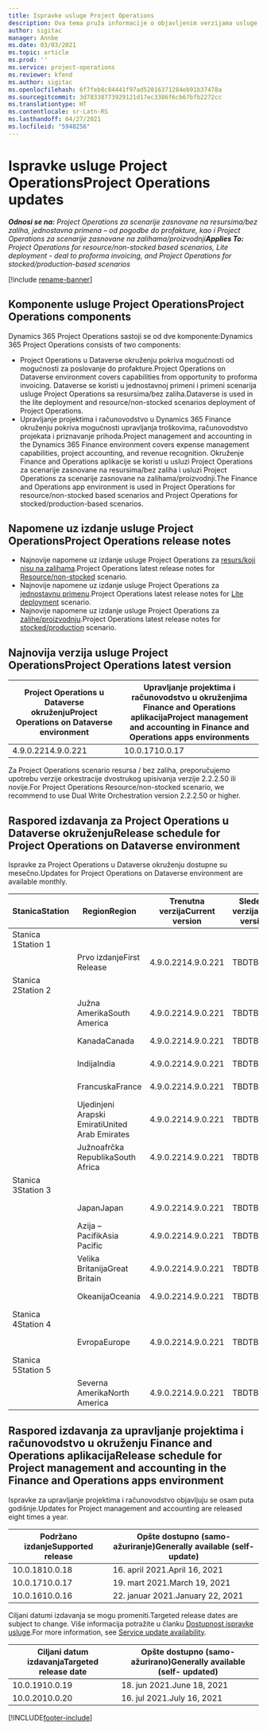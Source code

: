 ```yaml
---
title: Ispravke usluge Project Operations
description: Ova tema pruža informacije o objavljenim verzijama usluge Dynamics 365 Project Operations.
author: sigitac
manager: Annbe
ms.date: 03/03/2021
ms.topic: article
ms.prod: ''
ms.service: project-operations
ms.reviewer: kfend
ms.author: sigitac
ms.openlocfilehash: 6f7feb8c84441f97ad52016371284eb91b37478a
ms.sourcegitcommit: 3d78338773929121d17ec3386f6cb67bfb2272cc
ms.translationtype: HT
ms.contentlocale: sr-Latn-RS
ms.lasthandoff: 04/27/2021
ms.locfileid: "5948256"
---
```

# <a name="project-operations-updates"></a><span data-ttu-id="a8df6-103">Ispravke usluge Project Operations</span><span class="sxs-lookup"><span data-stu-id="a8df6-103">Project Operations updates</span></span>

<span data-ttu-id="a8df6-104">_**Odnosi se na:** Project Operations za scenarije zasnovane na resursima/bez zaliha, jednostavna primena – od pogodbe do profakture, kao i Project Operations za scenarije zasnovane na zalihama/proizvodnji_</span><span class="sxs-lookup"><span data-stu-id="a8df6-104">_**Applies To:** Project Operations for resource/non-stocked based scenarios, Lite deployment - deal to proforma invoicing, and Project Operations for stocked/production-based scenarios_</span></span>

[!include [rename-banner](~/includes/cc-data-platform-banner.md)]

## <a name="project-operations-components"></a><span data-ttu-id="a8df6-105">Komponente usluge Project Operations</span><span class="sxs-lookup"><span data-stu-id="a8df6-105">Project Operations components</span></span>

<span data-ttu-id="a8df6-106">Dynamics 365 Project Operations sastoji se od dve komponente:</span><span class="sxs-lookup"><span data-stu-id="a8df6-106">Dynamics 365 Project Operations consists of two components:</span></span>

- <span data-ttu-id="a8df6-107">Project Operations u Dataverse okruženju pokriva mogućnosti od mogućnosti za poslovanje do profakture.</span><span class="sxs-lookup"><span data-stu-id="a8df6-107">Project Operations on Dataverse environment covers capabilities from opportunity to proforma invoicing.</span></span> <span data-ttu-id="a8df6-108">Dataverse se koristi u jednostavnoj primeni i primeni scenarija usluge Project Operations sa resursima/bez zaliha.</span><span class="sxs-lookup"><span data-stu-id="a8df6-108">Dataverse is used in the lite deployment and resource/non-stocked scenarios deployment of Project Operations.</span></span>
- <span data-ttu-id="a8df6-109">Upravljanje projektima i računovodstvo u Dynamics 365 Finance okruženju pokriva mogućnosti upravljanja troškovima, računovodstvo projekata i priznavanje prihoda.</span><span class="sxs-lookup"><span data-stu-id="a8df6-109">Project management and accounting in the Dynamics 365 Finance environment covers expense management capabilities, project accounting, and revenue recognition.</span></span> <span data-ttu-id="a8df6-110">Okruženje Finance and Operations aplikacije se koristi u usluzi Project Operations za scenarije zasnovane na resursima/bez zaliha i usluzi Project Operations za scenarije zasnovane na zalihama/proizvodnji.</span><span class="sxs-lookup"><span data-stu-id="a8df6-110">The Finance and Operations app environment is used in Project Operations for resource/non-stocked based scenarios and Project Operations for stocked/production-based scenarios.</span></span>

## <a name="project-operations-release-notes"></a><span data-ttu-id="a8df6-111">Napomene uz izdanje usluge Project Operations</span><span class="sxs-lookup"><span data-stu-id="a8df6-111">Project Operations release notes</span></span>
- <span data-ttu-id="a8df6-112">Najnovije napomene uz izdanje usluge Project Operations za [resurs/koji nisu na zalihama](whats-new-apr-2021-resource-based.md).</span><span class="sxs-lookup"><span data-stu-id="a8df6-112">Project Operations latest release notes for [Resource/non-stocked](whats-new-apr-2021-resource-based.md) scenario.</span></span>
- <span data-ttu-id="a8df6-113">Najnovije napomene uz izdanje usluge Project Operations za [jednostavnu primenu](../pro/whats-new/whats-new-apr-2021-lite.md).</span><span class="sxs-lookup"><span data-stu-id="a8df6-113">Project Operations latest release notes for [Lite deployment](../pro/whats-new/whats-new-apr-2021-lite.md) scenario.</span></span>
- <span data-ttu-id="a8df6-114">Najnovije napomene uz izdanje usluge Project Operations za [zalihe/proizvodnju](../prod-pma/whats-new/whats-new-mar-2021-stocked.md).</span><span class="sxs-lookup"><span data-stu-id="a8df6-114">Project Operations latest release notes for [stocked/production](../prod-pma/whats-new/whats-new-mar-2021-stocked.md) scenario.</span></span>

## <a name="project-operations-latest-version"></a><span data-ttu-id="a8df6-115">Najnovija verzija usluge Project Operations</span><span class="sxs-lookup"><span data-stu-id="a8df6-115">Project Operations latest version</span></span>

| <span data-ttu-id="a8df6-116">Project Operations u Dataverse okruženju</span><span class="sxs-lookup"><span data-stu-id="a8df6-116">Project Operations on Dataverse environment</span></span> | <span data-ttu-id="a8df6-117">Upravljanje projektima i računovodstvo u okruženjima Finance and Operations aplikacija</span><span class="sxs-lookup"><span data-stu-id="a8df6-117">Project management and accounting in Finance and Operations apps environments</span></span> | 
| --- | --- |
| <span data-ttu-id="a8df6-118">4.9.0.221</span><span class="sxs-lookup"><span data-stu-id="a8df6-118">4.9.0.221</span></span> | <span data-ttu-id="a8df6-119">10.0.17</span><span class="sxs-lookup"><span data-stu-id="a8df6-119">10.0.17</span></span> |

<span data-ttu-id="a8df6-120">Za Project Operations scenario resursa / bez zaliha, preporučujemo upotrebu verzije orkestracije dvostrukog upisivanja verzije 2.2.2.50 ili novije.</span><span class="sxs-lookup"><span data-stu-id="a8df6-120">For Project Operations Resource/non-stocked scenario, we recommend to use Dual Write Orchestration version 2.2.2.50 or higher.</span></span>

## <a name="release-schedule-for-project-operations-on-dataverse-environment"></a><span data-ttu-id="a8df6-121">Raspored izdavanja za Project Operations u Dataverse okruženju</span><span class="sxs-lookup"><span data-stu-id="a8df6-121">Release schedule for Project Operations on Dataverse environment</span></span>

<span data-ttu-id="a8df6-122">Ispravke za Project Operations u Dataverse okruženju dostupne su mesečno.</span><span class="sxs-lookup"><span data-stu-id="a8df6-122">Updates for Project Operations on Dataverse environment are available monthly.</span></span> 

| <span data-ttu-id="a8df6-123">Stanica</span><span class="sxs-lookup"><span data-stu-id="a8df6-123">Station</span></span>   | <span data-ttu-id="a8df6-124">Region</span><span class="sxs-lookup"><span data-stu-id="a8df6-124">Region</span></span>        | <span data-ttu-id="a8df6-125">Trenutna verzija</span><span class="sxs-lookup"><span data-stu-id="a8df6-125">Current version</span></span> | <span data-ttu-id="a8df6-126">Sledeća verzija</span><span class="sxs-lookup"><span data-stu-id="a8df6-126">Next version</span></span> | <span data-ttu-id="a8df6-127">Opšte dostupno</span><span class="sxs-lookup"><span data-stu-id="a8df6-127">Generally available</span></span> |
|-----------|---------------|-----------------|--------------|---------------------|
| <span data-ttu-id="a8df6-128">Stanica 1</span><span class="sxs-lookup"><span data-stu-id="a8df6-128">Station 1</span></span> |   &nbsp;      |    &nbsp;       | &nbsp;       |      &nbsp;         |
|   &nbsp;  | <span data-ttu-id="a8df6-129">Prvo izdanje</span><span class="sxs-lookup"><span data-stu-id="a8df6-129">First Release</span></span> |  <span data-ttu-id="a8df6-130">4.9.0.221</span><span class="sxs-lookup"><span data-stu-id="a8df6-130">4.9.0.221</span></span>       | <span data-ttu-id="a8df6-131">TBD</span><span class="sxs-lookup"><span data-stu-id="a8df6-131">TBD</span></span>     | <span data-ttu-id="a8df6-132">30. april 2021.</span><span class="sxs-lookup"><span data-stu-id="a8df6-132">30-Apr-21</span></span>           |
| <span data-ttu-id="a8df6-133">Stanica 2</span><span class="sxs-lookup"><span data-stu-id="a8df6-133">Station 2</span></span> |   &nbsp;      |    &nbsp;       | &nbsp;       |      &nbsp;         |
|   &nbsp;  | <span data-ttu-id="a8df6-134">Južna Amerika</span><span class="sxs-lookup"><span data-stu-id="a8df6-134">South America</span></span> |  <span data-ttu-id="a8df6-135">4.9.0.221</span><span class="sxs-lookup"><span data-stu-id="a8df6-135">4.9.0.221</span></span>       | <span data-ttu-id="a8df6-136">TBD</span><span class="sxs-lookup"><span data-stu-id="a8df6-136">TBD</span></span>     | <span data-ttu-id="a8df6-137">30. april 2021.</span><span class="sxs-lookup"><span data-stu-id="a8df6-137">30-Apr-21</span></span>           |
|    &nbsp; | <span data-ttu-id="a8df6-138">Kanada</span><span class="sxs-lookup"><span data-stu-id="a8df6-138">Canada</span></span>        |  <span data-ttu-id="a8df6-139">4.9.0.221</span><span class="sxs-lookup"><span data-stu-id="a8df6-139">4.9.0.221</span></span>       | <span data-ttu-id="a8df6-140">TBD</span><span class="sxs-lookup"><span data-stu-id="a8df6-140">TBD</span></span>     | <span data-ttu-id="a8df6-141">30. april 2021.</span><span class="sxs-lookup"><span data-stu-id="a8df6-141">30-Apr-21</span></span>           |
|   &nbsp;  | <span data-ttu-id="a8df6-142">Indija</span><span class="sxs-lookup"><span data-stu-id="a8df6-142">India</span></span>         |  <span data-ttu-id="a8df6-143">4.9.0.221</span><span class="sxs-lookup"><span data-stu-id="a8df6-143">4.9.0.221</span></span>       | <span data-ttu-id="a8df6-144">TBD</span><span class="sxs-lookup"><span data-stu-id="a8df6-144">TBD</span></span>     | <span data-ttu-id="a8df6-145">30. april 2021.</span><span class="sxs-lookup"><span data-stu-id="a8df6-145">30-Apr-21</span></span>           |
|   &nbsp;  | <span data-ttu-id="a8df6-146">Francuska</span><span class="sxs-lookup"><span data-stu-id="a8df6-146">France</span></span>         |  <span data-ttu-id="a8df6-147">4.9.0.221</span><span class="sxs-lookup"><span data-stu-id="a8df6-147">4.9.0.221</span></span>       | <span data-ttu-id="a8df6-148">TBD</span><span class="sxs-lookup"><span data-stu-id="a8df6-148">TBD</span></span>     | <span data-ttu-id="a8df6-149">30. april 2021.</span><span class="sxs-lookup"><span data-stu-id="a8df6-149">30-Apr-21</span></span>           |
|   &nbsp;  | <span data-ttu-id="a8df6-150">Ujedinjeni Arapski Emirati</span><span class="sxs-lookup"><span data-stu-id="a8df6-150">United Arab Emirates</span></span>         |  <span data-ttu-id="a8df6-151">4.9.0.221</span><span class="sxs-lookup"><span data-stu-id="a8df6-151">4.9.0.221</span></span>       | <span data-ttu-id="a8df6-152">TBD</span><span class="sxs-lookup"><span data-stu-id="a8df6-152">TBD</span></span>     | <span data-ttu-id="a8df6-153">30. april 2021.</span><span class="sxs-lookup"><span data-stu-id="a8df6-153">30-Apr-21</span></span>           |
|   &nbsp;  | <span data-ttu-id="a8df6-154">Južnoafrčka Republika</span><span class="sxs-lookup"><span data-stu-id="a8df6-154">South Africa</span></span>         |  <span data-ttu-id="a8df6-155">4.9.0.221</span><span class="sxs-lookup"><span data-stu-id="a8df6-155">4.9.0.221</span></span>       | <span data-ttu-id="a8df6-156">TBD</span><span class="sxs-lookup"><span data-stu-id="a8df6-156">TBD</span></span>     | <span data-ttu-id="a8df6-157">30. april 2021.</span><span class="sxs-lookup"><span data-stu-id="a8df6-157">30-Apr-21</span></span>           |
| <span data-ttu-id="a8df6-158">Stanica 3</span><span class="sxs-lookup"><span data-stu-id="a8df6-158">Station 3</span></span>  |      &nbsp;   |     &nbsp;      |     &nbsp;   |      &nbsp;         |
|   &nbsp;  | <span data-ttu-id="a8df6-159">Japan</span><span class="sxs-lookup"><span data-stu-id="a8df6-159">Japan</span></span>         |  <span data-ttu-id="a8df6-160">4.9.0.221</span><span class="sxs-lookup"><span data-stu-id="a8df6-160">4.9.0.221</span></span>       | <span data-ttu-id="a8df6-161">TBD</span><span class="sxs-lookup"><span data-stu-id="a8df6-161">TBD</span></span>     | <span data-ttu-id="a8df6-162">7. maj 2021.</span><span class="sxs-lookup"><span data-stu-id="a8df6-162">07-May-21</span></span>           |
|   &nbsp;  | <span data-ttu-id="a8df6-163">Azija – Pacifik</span><span class="sxs-lookup"><span data-stu-id="a8df6-163">Asia Pacific</span></span>  |  <span data-ttu-id="a8df6-164">4.9.0.221</span><span class="sxs-lookup"><span data-stu-id="a8df6-164">4.9.0.221</span></span>       | <span data-ttu-id="a8df6-165">TBD</span><span class="sxs-lookup"><span data-stu-id="a8df6-165">TBD</span></span>     | <span data-ttu-id="a8df6-166">7. maj 2021.</span><span class="sxs-lookup"><span data-stu-id="a8df6-166">07-May-21</span></span>           |
|   &nbsp;  | <span data-ttu-id="a8df6-167">Velika Britanija</span><span class="sxs-lookup"><span data-stu-id="a8df6-167">Great Britain</span></span> |  <span data-ttu-id="a8df6-168">4.9.0.221</span><span class="sxs-lookup"><span data-stu-id="a8df6-168">4.9.0.221</span></span>       | <span data-ttu-id="a8df6-169">TBD</span><span class="sxs-lookup"><span data-stu-id="a8df6-169">TBD</span></span>     | <span data-ttu-id="a8df6-170">7. maj 2021.</span><span class="sxs-lookup"><span data-stu-id="a8df6-170">07-May-21</span></span>           |
|   &nbsp;  | <span data-ttu-id="a8df6-171">Okeanija</span><span class="sxs-lookup"><span data-stu-id="a8df6-171">Oceania</span></span>       |  <span data-ttu-id="a8df6-172">4.9.0.221</span><span class="sxs-lookup"><span data-stu-id="a8df6-172">4.9.0.221</span></span>       | <span data-ttu-id="a8df6-173">TBD</span><span class="sxs-lookup"><span data-stu-id="a8df6-173">TBD</span></span>     | <span data-ttu-id="a8df6-174">7. maj 2021.</span><span class="sxs-lookup"><span data-stu-id="a8df6-174">07-May-21</span></span>           |
| <span data-ttu-id="a8df6-175">Stanica 4</span><span class="sxs-lookup"><span data-stu-id="a8df6-175">Station 4</span></span> |     &nbsp;    |     &nbsp;      |     &nbsp;   |      &nbsp;         |
|   &nbsp;  | <span data-ttu-id="a8df6-176">Evropa</span><span class="sxs-lookup"><span data-stu-id="a8df6-176">Europe</span></span>        |  <span data-ttu-id="a8df6-177">4.9.0.221</span><span class="sxs-lookup"><span data-stu-id="a8df6-177">4.9.0.221</span></span>       | <span data-ttu-id="a8df6-178">TBD</span><span class="sxs-lookup"><span data-stu-id="a8df6-178">TBD</span></span>     | <span data-ttu-id="a8df6-179">14. maj 2021.</span><span class="sxs-lookup"><span data-stu-id="a8df6-179">14-May-21</span></span>           |
| <span data-ttu-id="a8df6-180">Stanica 5</span><span class="sxs-lookup"><span data-stu-id="a8df6-180">Station 5</span></span> |     &nbsp;    |     &nbsp;      |     &nbsp;   |      &nbsp;         |
|   &nbsp;  | <span data-ttu-id="a8df6-181">Severna Amerika</span><span class="sxs-lookup"><span data-stu-id="a8df6-181">North America</span></span> |  <span data-ttu-id="a8df6-182">4.9.0.221</span><span class="sxs-lookup"><span data-stu-id="a8df6-182">4.9.0.221</span></span>       | <span data-ttu-id="a8df6-183">TBD</span><span class="sxs-lookup"><span data-stu-id="a8df6-183">TBD</span></span>     | <span data-ttu-id="a8df6-184">21. maj 2021.</span><span class="sxs-lookup"><span data-stu-id="a8df6-184">21-May-21</span></span>           |

## <a name="release-schedule-for-project-management-and-accounting-in-the-finance-and-operations-apps-environment"></a><span data-ttu-id="a8df6-185">Raspored izdavanja za upravljanje projektima i računovodstvo u okruženju Finance and Operations aplikacija</span><span class="sxs-lookup"><span data-stu-id="a8df6-185">Release schedule for Project management and accounting in the Finance and Operations apps environment</span></span>

<span data-ttu-id="a8df6-186">Ispravke za upravljanje projektima i računovodstvo objavljuju se osam puta godišnje.</span><span class="sxs-lookup"><span data-stu-id="a8df6-186">Updates for Project management and accounting are released eight times a year.</span></span>

| <span data-ttu-id="a8df6-187">Podržano izdanje</span><span class="sxs-lookup"><span data-stu-id="a8df6-187">Supported release</span></span> | <span data-ttu-id="a8df6-188">Opšte dostupno (samo-ažuriranje)</span><span class="sxs-lookup"><span data-stu-id="a8df6-188">Generally available (self-update)</span></span> |
| --- | --- |
| <span data-ttu-id="a8df6-189">10.0.18</span><span class="sxs-lookup"><span data-stu-id="a8df6-189">10.0.18</span></span> | <span data-ttu-id="a8df6-190">16. april 2021.</span><span class="sxs-lookup"><span data-stu-id="a8df6-190">April 16, 2021</span></span> |
| <span data-ttu-id="a8df6-191">10.0.17</span><span class="sxs-lookup"><span data-stu-id="a8df6-191">10.0.17</span></span> | <span data-ttu-id="a8df6-192">19. mart 2021.</span><span class="sxs-lookup"><span data-stu-id="a8df6-192">March 19, 2021</span></span> |
| <span data-ttu-id="a8df6-193">10.0.16</span><span class="sxs-lookup"><span data-stu-id="a8df6-193">10.0.16</span></span> | <span data-ttu-id="a8df6-194">22. januar 2021.</span><span class="sxs-lookup"><span data-stu-id="a8df6-194">January 22, 2021</span></span> |


<span data-ttu-id="a8df6-195">Ciljani datumi izdavanja se mogu promeniti.</span><span class="sxs-lookup"><span data-stu-id="a8df6-195">Targeted release dates are subject to change.</span></span> <span data-ttu-id="a8df6-196">Više informacija potražite u članku [Dostupnost ispravke usluge](/dynamics365/fin-ops-core/fin-ops/get-started/public-preview-releases?toc=%2fdynamics365%2ffinance%2ftoc.json).</span><span class="sxs-lookup"><span data-stu-id="a8df6-196">For more information, see [Service update availability](/dynamics365/fin-ops-core/fin-ops/get-started/public-preview-releases?toc=%2fdynamics365%2ffinance%2ftoc.json).</span></span>

| <span data-ttu-id="a8df6-197">Ciljani datum izdavanja</span><span class="sxs-lookup"><span data-stu-id="a8df6-197">Targeted release date</span></span> | <span data-ttu-id="a8df6-198">Opšte dostupno (samo-ažurirano)</span><span class="sxs-lookup"><span data-stu-id="a8df6-198">Generally available (self- updated)</span></span> |
| --- | --- |
| <span data-ttu-id="a8df6-199">10.0.19</span><span class="sxs-lookup"><span data-stu-id="a8df6-199">10.0.19</span></span> | <span data-ttu-id="a8df6-200">18. jun 2021.</span><span class="sxs-lookup"><span data-stu-id="a8df6-200">June 18, 2021</span></span> |
| <span data-ttu-id="a8df6-201">10.0.20</span><span class="sxs-lookup"><span data-stu-id="a8df6-201">10.0.20</span></span> | <span data-ttu-id="a8df6-202">16. jul 2021.</span><span class="sxs-lookup"><span data-stu-id="a8df6-202">July 16, 2021</span></span> |


[!INCLUDE[footer-include](../includes/footer-banner.md)]
